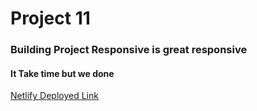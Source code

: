 # Project 11 

### Building Project Responsive is great responsive 

#### It Take time but we done 

[Netlify Deployed Link](https://project-11-html-css.netlify.app/)